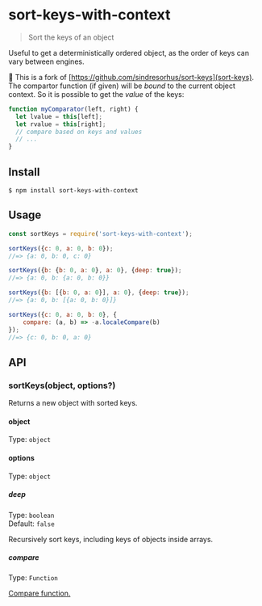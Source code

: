 # sort-keys-with-context 

> Sort the keys of an object

Useful to get a deterministically ordered object, as the order of keys can vary between engines.

:fork_and_knife: This is a fork of [https://github.com/sindresorhus/sort-keys](sort-keys).  The compartor function (if given) will be *bound* to the current object context.  So it is possible to get the *value* of the keys:
```js
function myComparator(left, right) {
  let lvalue = this[left];
  let rvalue = this[right];
  // compare based on keys and values
  // ...
}
```
## Install

```
$ npm install sort-keys-with-context
```


## Usage

```js
const sortKeys = require('sort-keys-with-context');

sortKeys({c: 0, a: 0, b: 0});
//=> {a: 0, b: 0, c: 0}

sortKeys({b: {b: 0, a: 0}, a: 0}, {deep: true});
//=> {a: 0, b: {a: 0, b: 0}}

sortKeys({b: [{b: 0, a: 0}], a: 0}, {deep: true});
//=> {a: 0, b: [{a: 0, b: 0}]}

sortKeys({c: 0, a: 0, b: 0}, {
	compare: (a, b) => -a.localeCompare(b)
});
//=> {c: 0, b: 0, a: 0}
```


## API

### sortKeys(object, options?)

Returns a new object with sorted keys.

#### object

Type: `object`

#### options

Type: `object`

##### deep

Type: `boolean`<br>
Default: `false`

Recursively sort keys, including keys of objects inside arrays.

##### compare

Type: `Function`

[Compare function.](https://developer.mozilla.org/en-US/docs/Web/JavaScript/Reference/Global_Objects/Array/sort)

